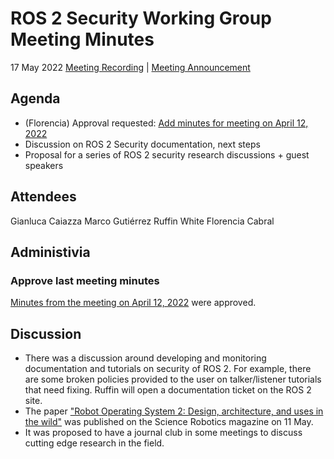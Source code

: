 # ROS 2 Security Working Group Meeting Minutes
 
17 May 2022
[Meeting Recording](https://youtu.be/14M4Ce2_rjE) | [Meeting Announcement](https://discourse.ros.org/t/security-working-group-meeting-april-2022/25013)
 
## Agenda
 
- (Florencia) Approval requested: [Add minutes for meeting on April 12, 2022](https://github.com/ros-security/community/pull/38)
- Discussion on ROS 2 Security documentation, next steps
- Proposal for a series of ROS 2 security research discussions + guest speakers
 
## Attendees

Gianluca Caiazza
Marco Gutiérrez
Ruffin White
Florencia Cabral
 
## Administivia
 
### Approve last meeting minutes
 
[Minutes from the meeting on April 12, 2022](https://github.com/ros-security/community/pull/38) were approved.
 
## Discussion

- There was a discussion around developing and monitoring documentation and tutorials on security of ROS 2. For example, there are some broken policies provided to the user on talker/listener tutorials that need fixing. Ruffin will open a documentation ticket on the ROS 2 site.
- The paper ["Robot Operating System 2: Design, architecture, and uses in the wild"](https://www.science.org/doi/10.1126/scirobotics.abm6074) was published on the Science Robotics magazine on 11 May. 
- It was proposed to have a journal club in some meetings to discuss cutting edge research in the field.